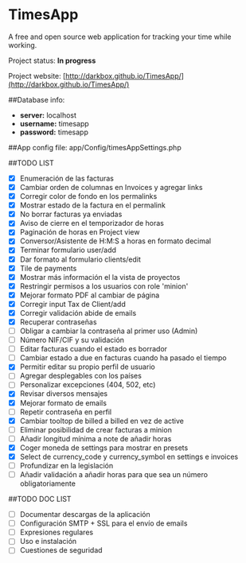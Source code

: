  TimesApp
==========

A free and open source web application for tracking your time while working.

Project status: **In progress**

Project website: [http://darkbox.github.io/TimesApp/](http://darkbox.github.io/TimesApp/)

##Database info:
+ __server:__ localhost
+ __username:__ timesapp
+ __password:__ timesapp

##App config file:
app/Config/timesAppSettings.php

##TODO LIST
- [x] Enumeración de las facturas
- [x] Cambiar orden de columnas en Invoices y agregar links
- [x] Corregir color de fondo en los permalinks 
- [x] Mostrar estado de la factura en el permalink
- [x] No borrar facturas ya enviadas
- [x] Aviso de cierre en el temporizador de horas
- [x] Paginación de horas en Project view
- [x] Conversor/Asistente de H:M:S a horas en formato decimal
- [x] Terminar formulario user/add
- [x] Dar formato al formulario clients/edit
- [x] Tile de payments
- [x] Mostrar más información el la vista de proyectos
- [x] Restringir permisos a los usuarios con role 'minion'
- [x] Mejorar formato PDF al cambiar de página
- [x] Corregir input Tax de Client/add
- [x] Corregir validación abide de emails
- [x] Recuperar contraseñas
- [ ] Obligar a cambiar la contraseña al primer uso (Admin)
- [ ] Número NIF/CIF y su validación
- [ ] Editar facturas cuando el estado es borrador
- [ ] Cambiar estado a due en facturas cuando ha pasado el tiempo
- [x] Permitir editar su propio perfil de usuario
- [ ] Agregar desplegables con los países
- [ ] Personalizar excepciones (404, 502, etc)
- [x] Revisar diversos mensajes
- [x] Mejorar formato de emails
- [ ] Repetir contraseña en perfil
- [x] Cambiar tooltop de billed a billed en vez de active
- [ ] Eliminar posibilidad de crear facturas a minion
- [ ] Añadir longitud mínima a note de añadir horas
- [x] Coger moneda de settings para mostrar en presets
- [x] Select de currency_code y currency_symbol en settings e invoices
- [ ] Profundizar en la legislación
- [ ] Añadir validación a añadir horas para que sea un número obligatoriamente

##TODO DOC LIST
- [ ] Documentar descargas de la aplicación
- [ ] Configuración SMTP + SSL para el envío de emails
- [ ] Expresiones regulares
- [ ] Uso e instalación
- [ ] Cuestiones de seguridad
